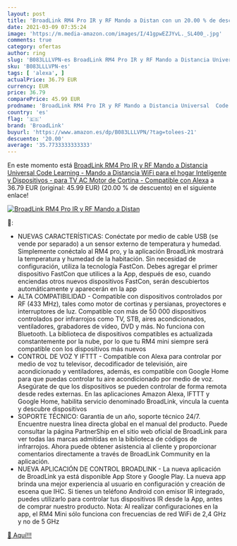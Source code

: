 ```yaml
---
layout: post
title: 'BroadLink RM4 Pro IR y RF Mando a Distan con un 20.00 % de descuento'
date: 2021-03-09 07:35:24
image: 'https://m.media-amazon.com/images/I/41gpwEZJYvL._SL400_.jpg'
comments: true
category: ofertas
author: ring
slug: 'B083LLLVPN-es BroadLink RM4 Pro IR y RF Mando a Distancia Universal Code...'
sku: 'B083LLLVPN-es'
tags: [ 'alexa', ]
actualPrice: 36.79 EUR
currency: EUR
price: 36.79
comparePrice: 45.99 EUR
prodname: 'BroadLink RM4 Pro IR y RF Mando a Distancia Universal  Code Learning - Mando a Distancia WiFi para el hogar Inteligente y Dispositivos - para TV  AC  Motor de Cortina - Compatible con Alexa'
country: 'es'
flag: '🇪🇸'
brand: 'BroadLink'
buyurl: 'https://www.amazon.es/dp/B083LLLVPN/?tag=tolees-21'
descuento: '20.00'
average: '35.7733333333333'
---
```


En este momento está [BroadLink RM4 Pro IR y RF Mando a Distancia Universal  Code Learning - Mando a Distancia WiFi para el hogar Inteligente y Dispositivos - para TV  AC  Motor de Cortina - Compatible con Alexa](https://www.amazon.es/dp/B083LLLVPN/?tag=tolees-21) a 36.79 EUR (original: 45.99 EUR) (20.00 %  de descuento) en el siguiente enlace!

[![BroadLink RM4 Pro IR y RF Mando a Distan](https://m.media-amazon.com/images/I/41gpwEZJYvL._SL400_.jpg)](https://www.amazon.es/dp/B083LLLVPN/?tag=tolees-21)

🔎:

- NUEVAS CARACTERÍSTICAS: Conéctate por medio de cable USB (se vende por separado) a un sensor externo de temperatura y humedad. Simplemente conéctalo al RM4 pro, y la aplicación BroadLink mostrará la temperatura y humedad de la habitación. Sin necesidad de configuración, utiliza la tecnología FastCon. Debes agregar el primer dispositivo FastCon que utilices a la App, después de eso, cuando enciendas otros nuevos dispositivos FastCon, serán descubiertos automáticamente y aparecerán en la app
- ALTA COMPATIBILIDAD - Compatible con dispositivos controlados por RF (433 MHz), tales como motor de cortinas y persianas, proyectores e interruptores de luz. Compatible con más de 50 000 dispositivos controlados por infrarrojos como TV, STB, aires acondicionados, ventiladores, grabadores de vídeo, DVD y más. No funciona con Bluetooth. La biblioteca de dispositivos compatibles es actualizada constantemente por la nube, por lo que tu RM4 mini siempre será compatible con los dispositivos más nuevos
- CONTROL DE VOZ Y IFTTT - Compatible con Alexa para controlar por medio de voz tu televisor, decodificador de televisión, aire acondicionado y ventiladores, además, es compatible con Google Home para que puedas controlar tu aire acondicionado por medio de voz. Asegúrate de que los dispositivos se pueden controlar de forma remota desde redes externas. En las aplicaciones Amazon Alexa, IFTTT y Google Home, habilita servicio denominado BroadLink, vincula la cuenta y descubre dispositivos
- SOPORTE TÉCNICO: Garantía de un año, soporte técnico 24/7. Encuentre nuestra línea directa global en el manual del producto. Puede consultar la página PartnerShip en el sitio web oficial de BroadLink para ver todas las marcas admitidas en la biblioteca de códigos de infrarrojos. Ahora puede obtener asistencia al cliente y proporcionar comentarios directamente a través de BroadLink Community en la aplicación.
- NUEVA APLICACIÓN DE CONTROL BROADLINK - La nueva aplicación de BroadLink ya está disponible App Store y Google Play. La nueva app brinda una mejor experiencia al usuario en configuración y creación de escena que IHC. Si tienes un teléfono Android con emisor IR integrado, puedes utilizarlo para controlar tus dispositivos IR desde la App, antes de comprar nuestro producto. Nota: Al realizar configuraciones en la app, el RM4 Mini sólo funciona con frecuencias de red WiFi de 2,4 GHz y no de 5 GHz

[🛒 Aquí!!!](https://www.amazon.es/dp/B083LLLVPN/?tag=tolees-21)
